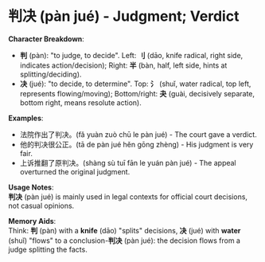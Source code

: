 # **判决 (pàn jué) - Judgment; Verdict**

**Character Breakdown**:  
- **判** (pàn): "to judge, to decide". Left: **刂** (dāo, knife radical, right side, indicates action/decision); Right: **半** (bàn, half, left side, hints at splitting/deciding).  
- **决** (jué): "to decide, to determine". Top: **氵** (shuǐ, water radical, top left, represents flowing/moving); Bottom/right: **夬** (guài, decisively separate, bottom right, means resolute action).

**Examples**:  
- 法院作出了判决。(fǎ yuàn zuò chū le pàn jué) - The court gave a verdict.  
- 他的判决很公正。(tā de pàn jué hěn gōng zhèng) - His judgment is very fair.  
- 上诉推翻了原判决。(shàng sù tuī fān le yuán pàn jué) - The appeal overturned the original judgment.

**Usage Notes**:  
**判决** (pàn jué) is mainly used in legal contexts for official court decisions, not casual opinions.

**Memory Aids**:  
Think: **判** (pàn) with a **knife** (dāo) "splits" decisions, **决** (jué) with **water** (shuǐ) "flows" to a conclusion-**判决** (pàn jué): the decision flows from a judge splitting the facts.